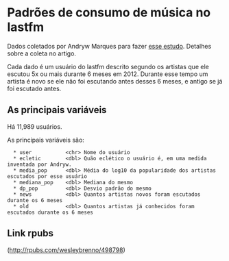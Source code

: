 ﻿# Padrões de consumo de música no lastfm

Dados coletados por Andryw Marques para fazer [esse estudo](http://www.ppgia.pucpr.br/ismir2013/wp-content/uploads/2013/09/257_Paper.pdf). Detalhes sobre a coleta no artigo.

Cada dado é um usuário do lastfm descrito segundo os artistas que ele escutou 5x ou mais durante 6 meses em 2012. Durante esse tempo um artista é novo se ele não foi escutando antes desses 6 meses, e antigo se já foi escutado antes. 

## As principais variáveis

Há 11,989 usuários.

As principais variáveis são: 
```
  * user           <chr> Nome do usuário
  * ecletic        <dbl> Quão eclético o usuário é, em uma medida inventada por Andryw.
  * media_pop      <dbl> Média do log10 da popularidade dos artistas escutados por esse usuário
  * mediana_pop    <dbl> Mediana do mesmo
  * dp_pop         <dbl> Desvio padrão do mesmo
  * news           <dbl> Quantos artistas novos foram escutados durante os 6 meses
  * old            <dbl> Quantos artistas já conhecidos foram escutados durante os 6 meses
```

## Link rpubs

(http://rpubs.com/wesleybrenno/498798)